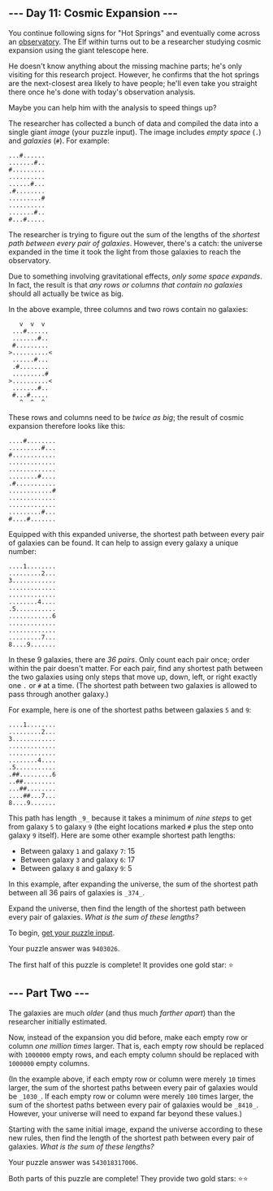 ## \--- Day 11: Cosmic Expansion ---

You continue following signs for "Hot Springs" and eventually come across an [observatory](https://en.wikipedia.org/wiki/Observatory). The Elf within turns out to be a researcher studying cosmic expansion using the giant telescope here.

He doesn't know anything about the missing machine parts; he's only visiting for this research project. However, he confirms that the hot springs are the next-closest area likely to have people; he'll even take you straight there once he's done with today's observation analysis.

Maybe you can help him with the analysis to speed things up?

The researcher has collected a bunch of data and compiled the data into a single giant _image_ (your puzzle input). The image includes _empty space_ (`.`) and _galaxies_ (`#`). For example:

```
...#......
.......#..
#.........
..........
......#...
.#........
.........#
..........
.......#..
#...#.....
```

The researcher is trying to figure out the sum of the lengths of the _shortest path between every pair of galaxies_. However, there's a catch: the universe expanded in the time it took the light from those galaxies to reach the observatory.

Due to something involving gravitational effects, _only some space expands_. In fact, the result is that _any rows or columns that contain no galaxies_ should all actually be twice as big.

In the above example, three columns and two rows contain no galaxies:

```
   v  v  v
 ...#......
 .......#..
 #.........
>..........<
 ......#...
 .#........
 .........#
>..........<
 .......#..
 #...#.....
   ^  ^  ^
```

These rows and columns need to be _twice as big_; the result of cosmic expansion therefore looks like this:

```
....#........
.........#...
#............
.............
.............
........#....
.#...........
............#
.............
.............
.........#...
#....#.......
```

Equipped with this expanded universe, the shortest path between every pair of galaxies can be found. It can help to assign every galaxy a unique number:

```
....1........
.........2...
3............
.............
.............
........4....
.5...........
............6
.............
.............
.........7...
8....9.......
```

In these 9 galaxies, there are _36 pairs_. Only count each pair once; order within the pair doesn't matter. For each pair, find any shortest path between the two galaxies using only steps that move up, down, left, or right exactly one `.` or `#` at a time. (The shortest path between two galaxies is allowed to pass through another galaxy.)

For example, here is one of the shortest paths between galaxies `5` and `9`:

```
....1........
.........2...
3............
.............
.............
........4....
.5...........
.##.........6
..##.........
...##........
....##...7...
8....9.......
```

This path has length `_9_` because it takes a minimum of _nine steps_ to get from galaxy `5` to galaxy `9` (the eight locations marked `#` plus the step onto galaxy `9` itself). Here are some other example shortest path lengths:

- Between galaxy `1` and galaxy `7`: 15
- Between galaxy `3` and galaxy `6`: 17
- Between galaxy `8` and galaxy `9`: 5

In this example, after expanding the universe, the sum of the shortest path between all 36 pairs of galaxies is `_374_`.

Expand the universe, then find the length of the shortest path between every pair of galaxies. _What is the sum of these lengths?_

To begin, [get your puzzle input](https://adventofcode.com/2023/day/11/input).

Your puzzle answer was `9403026`.

The first half of this puzzle is complete! It provides one gold star: ⭐


## \--- Part Two ---

The galaxies are much _older_ (and thus much _farther apart_) than the researcher initially estimated.

Now, instead of the expansion you did before, make each empty row or column _one million times_ larger. That is, each empty row should be replaced with `1000000` empty rows, and each empty column should be replaced with `1000000` empty columns.

(In the example above, if each empty row or column were merely `10` times larger, the sum of the shortest paths between every pair of galaxies would be `_1030_`. If each empty row or column were merely `100` times larger, the sum of the shortest paths between every pair of galaxies would be `_8410_`. However, your universe will need to expand far beyond these values.)

Starting with the same initial image, expand the universe according to these new rules, then find the length of the shortest path between every pair of galaxies. _What is the sum of these lengths?_

Your puzzle answer was `543018317006`.

Both parts of this puzzle are complete! They provide two gold stars: ⭐⭐
